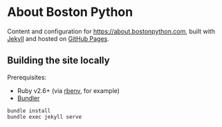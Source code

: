 # About Boston Python

Content and configuration for <https://about.bostonpython.com>, built with [Jekyll](https://jekyllrb.com/) and hosted on [GitHub Pages](https://pages.github.com/).

## Building the site locally

Prerequisites:

- Ruby v2.6+ (via [rbenv](https://github.com/rbenv/rbenv), for example)
- [Bundler](https://bundler.io/)

```
bundle install
bundle exec jekyll serve
```
